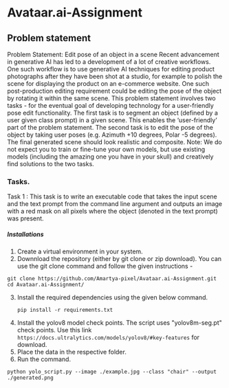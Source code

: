 # Avataar.ai-Assignment
## Problem statement
Problem Statement: Edit pose of an object in a scene
Recent advancement in generative AI has led to a development of a lot of creative workflows. One
such workflow is to use generative AI techniques for editing product photographs after they have
been shot at a studio, for example to polish the scene for displaying the product on an e-commerce
website. One such post-production editing requirement could be editing the pose of the object by
rotating it within the same scene.
This problem statement involves two tasks - for the eventual goal of developing technology for a
user-friendly pose edit functionality. The first task is to segment an object (defined by a user given
class prompt) in a given scene. This enables the ‘user-friendly’ part of the problem statement. The
second task is to edit the pose of the object by taking user poses (e.g. Azimuth +10 degrees, Polar -5
degrees). The final generated scene should look realistic and composite.
Note: We do not expect you to train or fine-tune your own models, but use existing models (including
the amazing one you have in your skull) and creatively find solutions to the two tasks.
### Tasks.
Task 1 : This task is to write an executable code that takes the input scene and the text prompt
from the command line argument and outputs an image with a red mask on all pixels where
the object (denoted in the text prompt) was present.

##### Installations
1. Create a virtual environment in your system.
2. Downnload the repository (either by git clone or zip download). You can use the git clone command and follow the given instructions -
  ```
git clone https://github.com/Amartya-pixel/Avataar.ai-Assignment.git
cd Avataar.ai-Assignment/
```
3. Install the required dependencies using the given below command.
   ```
   pip install -r requirements.txt
   ```
4. Install the yolov8 model check points. The script uses "yolov8m-seg.pt" check points. Use this link ``` https://docs.ultralytics.com/models/yolov8/#key-features``` for download.
5. Place the data in the respective folder.
6. Run the command.
```
python yolo_script.py --image ./example.jpg --class "chair" --output ./generated.png
```

